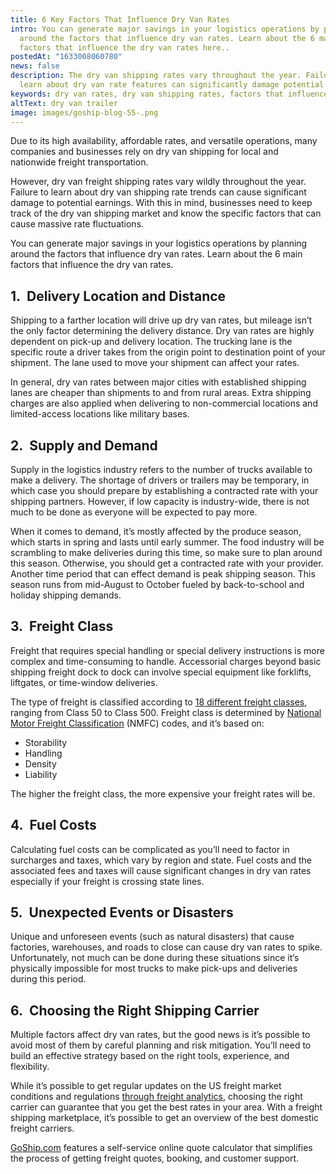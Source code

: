 ```yaml
---
title: 6 Key Factors That Influence Dry Van Rates
intro: You can generate major savings in your logistics operations by planning
  around the factors that influence dry van rates. Learn about the 6 main
  factors that influence the dry van rates here..
postedAt: "1633008060780"
news: false
description: The dry van shipping rates vary throughout the year. Failure to
  learn about dry van rate features can significantly damage potential earnings.
keywords: dry van rates, dry van shipping rates, factors that influence dry van rates
altText: dry van trailer
image: images/goship-blog-55-.png
---
```


Due to its high availability, affordable rates, and versatile operations, many companies and businesses rely on dry van shipping for local and nationwide freight transportation.

However, dry van freight shipping rates vary wildly throughout the year. Failure to learn about dry van shipping rate trends can cause significant damage to potential earnings. With this in mind, businesses need to keep track of the dry van shipping market and know the specific factors that can cause massive rate fluctuations.

You can generate major savings in your logistics operations by planning around the factors that influence dry van rates. Learn about the 6 main factors that influence the dry van rates.

## 1.  Delivery Location and Distance

Shipping to a farther location will drive up dry van rates, but mileage isn’t the only factor determining the delivery distance. Dry van rates are highly dependent on pick-up and delivery location. The trucking lane is the specific route a driver takes from the origin point to destination point of your shipment. The lane used to move your shipment can affect your rates.

In general, dry van rates between major cities with established shipping lanes are cheaper than shipments to and from rural areas. Extra shipping charges are also applied when delivering to non-commercial locations and limited-access locations like military bases.

## 2.  Supply and Demand

Supply in the logistics industry refers to the number of trucks available to make a delivery. The shortage of drivers or trailers may be temporary, in which case you should prepare by establishing a contracted rate with your shipping partners. However, if low capacity is industry-wide, there is not much to be done as everyone will be expected to pay more.

When it comes to demand, it’s mostly affected by the produce season, which starts in spring and lasts until early summer. The food industry will be scrambling to make deliveries during this time, so make sure to plan around this season. Otherwise, you should get a contracted rate with your provider. Another time period that can effect demand is peak shipping season. This season runs from mid-August to October fueled by back-to-school and holiday shipping demands.

## 3.  Freight Class

Freight that requires special handling or special delivery instructions is more complex and time-consuming to handle. Accessorial charges beyond basic shipping freight dock to dock can involve special equipment like forklifts, liftgates, or time-window deliveries.

The type of freight is classified according to [18 different freight classes](https://www.goship.com/blog/what-is-freight-class/), ranging from Class 50 to Class 500. Freight class is determined by [National Motor Freight Classification](http://www.nmfta.org/pages/nmfc) (NMFC) codes, and it’s based on:

- Storability
- Handling
- Density
- Liability

The higher the freight class, the more expensive your freight rates will be.

## 4.  Fuel Costs

Calculating fuel costs can be complicated as you’ll need to factor in surcharges and taxes, which vary by region and state. Fuel costs and the associated fees and taxes will cause significant changes in dry van rates especially if your freight is crossing state lines.

## 5.  Unexpected Events or Disasters

Unique and unforeseen events (such as natural disasters) that cause factories, warehouses, and roads to close can cause dry van rates to spike. Unfortunately, not much can be done during these situations since it’s physically impossible for most trucks to make pick-ups and deliveries during this period.

## 6.  Choosing the Right Shipping Carrier

Multiple factors affect dry van rates, but the good news is it’s possible to avoid most of them by careful planning and risk mitigation. You’ll need to build an effective strategy based on the right tools, experience, and flexibility.

While it’s possible to get regular updates on the US freight market conditions and regulations [through freight analytics](https://www.dat.com/industry-trends/trendlines/van/national-rates), choosing the right carrier can guarantee that you get the best rates in your area. With a freight shipping marketplace, it’s possible to get an overview of the best domestic freight carriers.

[GoShip.com](https://goship.com) features a self-service online quote calculator that simplifies the process of getting freight quotes, booking, and customer support.
